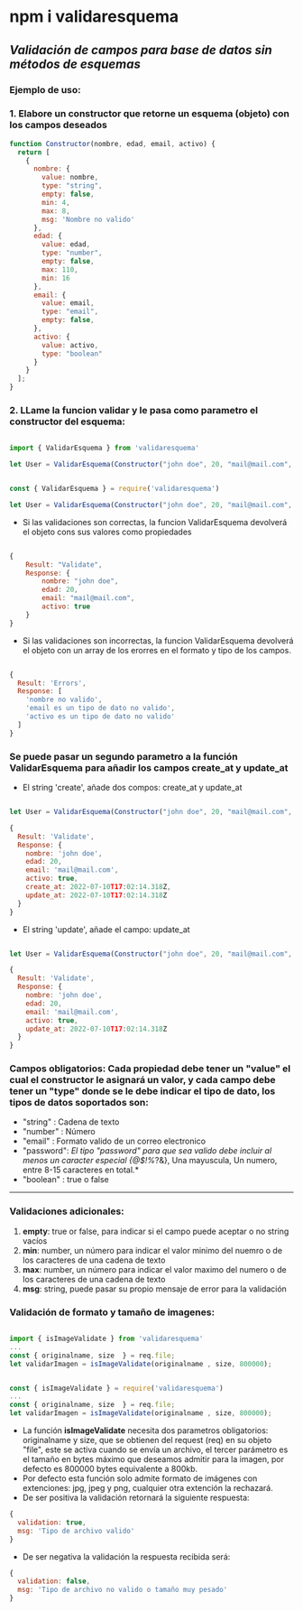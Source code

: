 # npm i validaresquema


## *Validación de campos para base de datos sin métodos de esquemas*

### Ejemplo de uso:

### 1. Elabore un constructor que retorne un esquema (objeto) con los campos deseados

```javascript
function Constructor(nombre, edad, email, activo) {
  return [
    {
      nombre: {
        value: nombre,
        type: "string",
        empty: false,
        min: 4,
        max: 8,
        msg: 'Nombre no valido'
      },
      edad: {
        value: edad,
        type: "number",
        empty: false,
        max: 110,
        min: 16
      },
      email: {
        value: email,
        type: "email",
        empty: false,
      },
      activo: {
        value: activo,
        type: "boolean"
      }
    }
  ];
}
```



### 2. LLame la funcion validar y le pasa como parametro el constructor del esquema:

```javascript

import { ValidarEsquema } from 'validaresquema'

let User = ValidarEsquema(Constructor("john doe", 20, "mail@mail.com", true));

```

```javascript

const { ValidarEsquema } = require('validaresquema')

let User = ValidarEsquema(Constructor("john doe", 20, "mail@mail.com", true));

```

* Si las validaciones son correctas, la funcion ValidarEsquema devolverá el objeto cons sus valores como propiedades

```javascript

{ 
    Result: "Validate", 
    Response: {
        nombre: "john doe",
        edad: 20,
        email: "mail@mail.com",
        activo: true
    } 
}

```

* Si las validaciones son incorrectas, la funcion ValidarEsquema devolverá el objeto con un array de los erorres en el formato y tipo de los campos.

```javascript

{
  Result: 'Errors',
  Response: [
    'nombre no valido',
    'email es un tipo de dato no valido',
    'activo es un tipo de dato no valido'
  ]
}

```

### Se puede pasar un segundo parametro a la función ValidarEsquema  para añadir los campos create_at y update_at

* El string 'create', añade dos compos:  create_at y update_at

```javascript

let User = ValidarEsquema(Constructor("john doe", 20, "mail@mail.com", true), 'create');

{
  Result: 'Validate',
  Response: {
    nombre: 'john doe',
    edad: 20,
    email: 'mail@mail.com',
    activo: true,
    create_at: 2022-07-10T17:02:14.318Z,
    update_at: 2022-07-10T17:02:14.318Z
  }
}

```

* El string 'update', añade el  campo: update_at

```javascript

let User = ValidarEsquema(Constructor("john doe", 20, "mail@mail.com", true), 'update');

{
  Result: 'Validate',
  Response: {
    nombre: 'john doe',
    edad: 20,
    email: 'mail@mail.com',
    activo: true,
    update_at: 2022-07-10T17:02:14.318Z
  }
}

```

### Campos obligatorios: Cada propiedad debe tener un "value" el cual el constructor le asignará un valor, y cada campo debe tener un "type" donde se le debe indicar el tipo de dato, los tipos de datos soportados son: 

* "string" : Cadena de texto
* "number" : Número
* "email" : Formato valido de un correo electronico
* "password": *El tipo "password" para que sea valido debe incluir al menos un caracter especial {@$!%*?&}, Una mayuscula, Un numero, entre 8-15 caracteres en total.*
* "boolean" : true o false


***

### Validaciones adicionales: 

1. **empty**: true or false, para indicar si el campo puede aceptar o no string vacíos
2. **min**: number, un número para indicar el valor minimo del nuemro o de los caracteres de una cadena de texto
3. **max**: number, un número para indicar el valor maximo del numero o de los caracteres de una cadena de texto
4. **msg**: string, puede pasar su propio mensaje de error para la validación

### Validación de formato y tamaño de imagenes:

```javascript

import { isImageValidate } from 'validaresquema'
...
const { originalname, size  } = req.file;
let validarImagen = isImageValidate(originalname , size, 800000);

```

```javascript

const { isImageValidate } = require('validaresquema')
...
const { originalname, size  } = req.file;
let validarImagen = isImageValidate(originalname , size, 800000);

```

* La función **isImageValidate** necesita dos parametros obligatorios: originalname y  size, que se obtienen del request (req) en su objeto "file", este se activa cuando se envía un archivo, el tercer parámetro es el tamaño en bytes máximo que deseamos admitir para la imagen, por defecto es 800000 bytes equivalente a 800kb.
* Por defecto esta función solo admite formato de imágenes con extenciones: jpg, jpeg y png, cualquier otra extención la rechazará.
* De ser positiva la validación retornará la siguiente respuesta:

```js
{ 
  validation: true, 
  msg: 'Tipo de archivo valido' 
}
```

* De ser negativa la validación la respuesta recibida será:

```js
{ 
  validation: false, 
  msg: 'Tipo de archivo no valido o tamaño muy pesado'
}
```